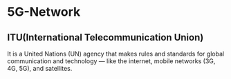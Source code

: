 # 5G-Network

## ITU(International Telecommunication Union)
It is a United Nations (UN) agency that makes rules and standards for global communication and technology — like the internet, mobile networks (3G, 4G, 5G), and satellites.
